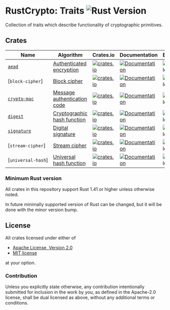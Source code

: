 # RustCrypto: Traits ![Rust Version][rustc-image]

Collection of traits which describe functionality of cryptographic primitives.

## Crates

| Name               | Algorithm                     | Crates.io | Documentation  | Build |
|--------------------|-------------------------------|-----------|----------------|-------|
| [`aead`]           | [Authenticated encryption]    | [![crates.io](https://img.shields.io/crates/v/aead.svg)](https://crates.io/crates/aead) | [![Documentation](https://docs.rs/aead/badge.svg)](https://docs.rs/aead) | ![build](https://github.com/RustCrypto/traits/workflows/aead/badge.svg?branch=master&event=push) |
| [`block‑cipher`] | [Block cipher]            | [![crates.io](https://img.shields.io/crates/v/block-cipher.svg)](https://crates.io/crates/block-cipher) | [![Documentation](https://docs.rs/block-cipher/badge.svg)](https://docs.rs/block-cipher) | ![build](https://github.com/RustCrypto/traits/workflows/block-cipher/badge.svg?branch=master&event=push) |
| [`crypto-mac`]     | [Message authentication code] | [![crates.io](https://img.shields.io/crates/v/crypto-mac.svg)](https://crates.io/crates/crypto-mac) | [![Documentation](https://docs.rs/crypto-mac/badge.svg)](https://docs.rs/crypto-mac) | ![build](https://github.com/RustCrypto/traits/workflows/crypto-mac/badge.svg?branch=master&event=push) |
| [`digest`]         | [Cryptographic hash function] | [![crates.io](https://img.shields.io/crates/v/digest.svg)](https://crates.io/crates/digest) | [![Documentation](https://docs.rs/digest/badge.svg)](https://docs.rs/digest) | ![build](https://github.com/RustCrypto/traits/workflows/digest/badge.svg?branch=master&event=push) |
| [`signature`]      | [Digital signature]           | [![crates.io](https://img.shields.io/crates/v/signature.svg)](https://crates.io/crates/signature) | [![Documentation](https://docs.rs/signature/badge.svg)](https://docs.rs/signature) | ![build](https://github.com/RustCrypto/traits/workflows/signature/badge.svg?branch=master&event=push) |
| [`stream‑cipher`]  | [Stream cipher]               | [![crates.io](https://img.shields.io/crates/v/stream-cipher.svg)](https://crates.io/crates/stream-cipher) | [![Documentation](https://docs.rs/stream-cipher/badge.svg)](https://docs.rs/stream-cipher) | ![build](https://github.com/RustCrypto/traits/workflows/stream-cipher/badge.svg?branch=master&event=push) |
| [`universal‑hash`] | [Universal hash function]     | [![crates.io](https://img.shields.io/crates/v/universal-hash.svg)](https://crates.io/crates/universal-hash) | [![Documentation](https://docs.rs/universal-hash/badge.svg)](https://docs.rs/universal-hash) | ![build](https://github.com/RustCrypto/traits/workflows/universal-hash/badge.svg?branch=master&event=push) |

### Minimum Rust version

All crates in this repository support Rust 1.41 or higher unless otherwise noted.

In future minimally supported version of Rust can be changed, but it will be done
with the minor version bump.

## License

All crates licensed under either of

 * [Apache License, Version 2.0](http://www.apache.org/licenses/LICENSE-2.0)
 * [MIT license](http://opensource.org/licenses/MIT)

at your option.

### Contribution

Unless you explicitly state otherwise, any contribution intentionally submitted
for inclusion in the work by you, as defined in the Apache-2.0 license, shall be
dual licensed as above, without any additional terms or conditions.

[//]: # (badges)

[rustc-image]: https://img.shields.io/badge/rustc-1.41+-blue.svg

[//]: # (crates)

[`aead`]: https://github.com/RustCrypto/traits/tree/master/aead
[`block-cipher`]: https://github.com/RustCrypto/traits/tree/master/block-cipher
[`crypto-mac`]: https://github.com/RustCrypto/traits/tree/master/crypto-mac
[`digest`]: https://github.com/RustCrypto/traits/tree/master/digest
[`signature`]: https://github.com/RustCrypto/traits/tree/master/signature
[`stream-cipher`]: https://github.com/RustCrypto/traits/tree/master/stream-cipher
[`universal-hash`]: https://github.com/RustCrypto/traits/tree/master/universal-hash

[//]: # (algorithms)

[Authenticated encryption]: https://en.wikipedia.org/wiki/Authenticated_encryption
[Block cipher]: https://en.wikipedia.org/wiki/Block_cipher
[Message authentication code]: https://en.wikipedia.org/wiki/Message_authentication_code
[Cryptographic hash function]: https://en.wikipedia.org/wiki/Cryptographic_hash_function
[Digital signature]: https://en.wikipedia.org/wiki/Digital_signature
[Stream cipher]: https://en.wikipedia.org/wiki/Stream_cipher
[Universal hash function]: https://en.wikipedia.org/wiki/Universal_hashing
